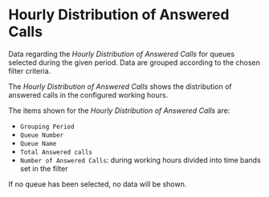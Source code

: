 # Hourly Distribution of Answered Calls

Data regarding the *Hourly Distribution of Answered Calls* 
for queues selected during the given period.
Data are grouped according to the chosen filter criteria.

The *Hourly Distribution of Answered Calls* shows the distribution
of answered calls in the configured working hours.

The items shown for the *Hourly Distribution of Answered Calls* are:

- `Grouping Period`
- `Queue Number`
- `Queue Name`
- `Total Answered calls`
- `Number of Answered Calls`: during working hours divided into
time bands set in the filter

If no queue has been selected, no data will be shown.
